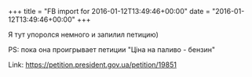 +++
title = "FB import for 2016-01-12T13:49:46+00:00"
date = "2016-01-12T13:49:46+00:00"
+++

Я тут упоролся немного и запилил петицию)

PS: пока она проигрывает петиции "Ціна на паливо - бензин"

Link: <a href="https://petition.president.gov.ua/petition/19851">https://petition.president.gov.ua/petition/19851</a>
